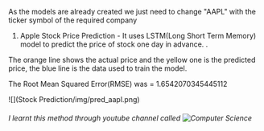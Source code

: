 As the models are already created we just need to change "AAPL" with the ticker symbol of the required company

1. Apple Stock Price Prediction - It uses LSTM(Long Short Term Memory) model to predict the price of stock one day in advance.
.

The orange line shows the actual price and the yellow one is the predicted price, the blue line is the data used to train the model.

The Root Mean Squared Error(RMSE) was = 1.6542070345445112 

![](Stock Prediction/img/pred_aapl.png)

###### I learnt this method through youtube channel called ![Computer Science](https://www.youtube.com/c/ComputerSciencecompsci112358)

